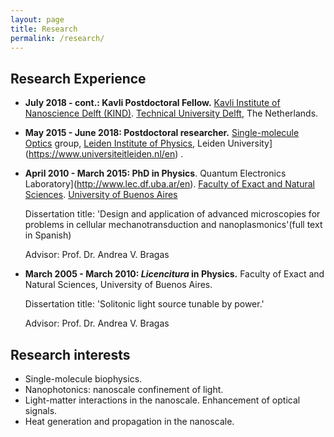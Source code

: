 ```yaml
---
layout: page
title: Research
permalink: /research/
---
```



## Research Experience

* **July 2018 - cont.: Kavli Postdoctoral Fellow.** [Kavli Institute of Nanoscience Delft (KIND)](http://kavli.tudelft.nl/). [Technical University Delft](https://www.tudelft.nl/), The Netherlands.

* **May 2015 - June 2018: Postdoctoral researcher.** [Single-molecule Optics](http://www.single-molecule.nl) group, [Leiden Institute of Physics](https://www.universiteitleiden.nl/en/science/physics), Leiden University](https://www.universiteitleiden.nl/en) . 

* **April 2010 - March 2015: PhD in Physics**. Quantum Electronics Laboratory](http://www.lec.df.uba.ar/en). [Faculty of Exact and Natural Sciences](https://exactas.uba.ar/). [University of Buenos Aires](http://www.uba.ar/)

	Dissertation title: 'Design and application of advanced microscopies for problems in cellular mechanotransduction and nanoplasmonics'(full text in Spanish)

	Advisor: Prof. Dr. Andrea V. Bragas

* **March 2005 - March 2010: _Licencitura_ in Physics.** Faculty of Exact and Natural Sciences, University of Buenos Aires.

	Dissertation title: 'Solitonic light source tunable by power.' 

	Advisor: Prof. Dr. Andrea V. Bragas

## Research interests

* Single-molecule biophysics.
* Nanophotonics: nanoscale confinement of light.
* Light-matter interactions in the nanoscale. Enhancement of optical signals.  
* Heat generation and propagation in the nanoscale.

